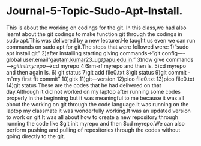 # Journal-5-Topic-Sudo-Apt-Install.
This is about the working on codings for the git.
In this class,we had also learnt about the git codings to make function git through the codings in sudo apt.This was delivered by a new lecturer.He taught us even we can run commands on sudo apt for git.The steps that were followed were:
1)“sudo apt install git”
2)after installing starting giving commands→”git config—-global user.email”gautam.kumar23_ug@apu.edu.in.”
3)now give commands—>$git init my repo—>$cd myrepo
4)$rm-rf myrepo and then ls.
5)cd myrepo and then again ls.
6) git status
7)git add file0.txt
8)git status
9)git commit -m”my first fit commit”
10)gitk
11)git—version
12)pico file0.txt
13)pico file0.txt
14)git status 
These are the codes that he had delivered on that day.Although it did not worked on my laptop after running some codes properly in the beginning but it was meaningful to me because it was all about the working on git through the code language.It was running on the laptop  my classmate it was wonderfully working.It was an updated version to work on git.It was all about how to create a new repository through running the code like $git init myrepo and then $cd myrepo.We can also perform pushing and pulling of repositories through the codes without going directly to the git.
